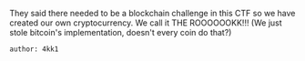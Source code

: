 They said there needed to be a blockchain challenge in this CTF so we have created our own cryptocurrency. We call it THE ROOOOOOKK!!! (We just stole bitcoin's implementation, doesn't every coin do that?)

    author: 4kk1
